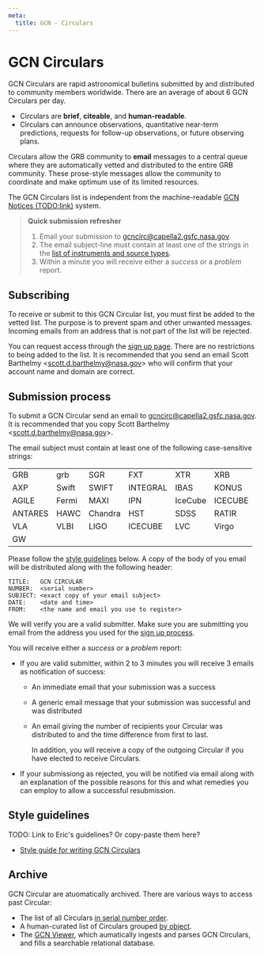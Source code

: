 ```yaml
---
meta:
  title: GCN - Circulars
---
```


# GCN Circulars

GCN Circulars are rapid astronomical bulletins submitted by and distributed to community members worldwide. There are an average of about 6 GCN Circulars per day.

- Circulars are **brief**, **citeable**, and **human-readable**.
- Circulars can announce observations, quantitative near-term predictions, requests for follow-up observations, or future observing plans.

Circulars allow the GRB community to **email** messages to a central queue where they are automatically vetted and distributed to the entire GRB community. These prose-style messages allow the community to coordinate and make optimum use of its limited resources. 

The GCN Circulars list is independent from the machine-readable [GCN Notices (TODO:link)](notices.md) system.


 > **Quick submission refresher**
 > 1. Email your submission to gcncirc@capella2.gsfc.nasa.gov.
 > 2. The email subject-line must contain at least one of the strings in the [list of instruments and source types](#subject-word-list).
 > 3. Within a minute you will receive either a *success* or a *problem* report.


## Subscribing
<a name="subscribing"></a>

To receive or submit to this GCN Circular list, you must first be added to the vetted list. The purpose is to prevent spam and other unwanted messages. Incoming emails from an address that is not part of the list will be rejected. 

You can request access through the [sign up page](https://gcn.gsfc.nasa.gov/gcn_circ_signup.html). There are no restrictions to being added to the list.   It is recommended that you send an email Scott Barthelmy \<scott.d.barthelmy@nasa.gov\> who will confirm that your account name and domain are correct.

## Submission process

To submit a GCN Circular send an email to gcncirc@capella2.gsfc.nasa.gov. It is recommended that you copy Scott Barthelmy \<scott.d.barthelmy@nasa.gov\>.

The email subject must contain at least one of the following case-sensitive strings:

<a name="subject-word-list"></a>
 <table style="width:100%">
  <tr>
    <td>GRB</td>
    <td>grb</td>
    <td>SGR</td>    
    <td>FXT</td>
    <td>XTR</td>
    <td>XRB</td>
  </tr>
  <tr>
    <td>AXP</td>
    <td>Swift</td>
    <td>SWIFT</td>    
    <td>INTEGRAL</td>
    <td>IBAS</td>
    <td>KONUS</td>
  </tr>
  <tr>
    <td>AGILE</td>
    <td>Fermi</td>
    <td>MAXI</td>    
    <td>IPN</td>
    <td>IceCube</td>
    <td>ICECUBE</td>
  </tr>
  <tr>
    <td>ANTARES</td>
    <td>HAWC</td>
    <td>Chandra</td>    
    <td>HST</td>
    <td>SDSS</td>
    <td>RATIR</td>
  </tr>
  <tr>
    <td>VLA</td>
    <td>VLBI</td>
    <td>LIGO</td>    
    <td>ICECUBE</td>
    <td>LVC</td>
    <td>Virgo</td>
  </tr>
  <tr>
    <td>GW</td>
    <td></td>
    <td></td>    
    <td></td>
    <td></td>
    <td></td>
  </tr>
</table>

Please follow the [style guidelines](#style-guidelines) below. A copy of the body of you email will be distributed along with the following header:  
  
```
TITLE:   GCN CIRCULAR
NUMBER:  <serial number>
SUBJECT: <exact copy of your email subject>
DATE:    <date and time>
FROM:    <the name and email you use to register>
```

We will verify you are a valid submitter. Make sure you are submitting you email from the address you used for the [sign up process](#subscribing).   
   
You will receive either a *success* or a *problem* report:
   
   - If you are valid submitter, within 2 to 3 minutes you will receive 3 emails as notification of success:   
   
      - An immediate email that your submission was a success
      - A generic email message that your submission was successful and was distributed
      - An email giving the number of recipients your Circular was distributed to and the time difference from first to last.
      
        In addition, you will receive a copy of the outgoing Circular if you have elected to receive Circulars.
       
   - If your submissiong as rejected, you will be notified via email along with an explanation of the possible reasons
   for this and what remedies you can employ to allow a successful resubmission.


## Style guidelines
<a name="style-guidelines"></a> 

TODO: Link to Eric's guidelines? Or copy-paste them here?

- [Style guide for writing GCN Circulars](https://gcn.gsfc.nasa.gov/gcn3_circulars.html)


## Archive

GCN Circular are atuomatically archived. There are various ways to access past Circular:

- The list of all Circulars [in serial number order](https://gcn.gsfc.nasa.gov/gcn3_archive.html).
- A human-curated list of Circulars grouped [by object](https://gcn.gsfc.nasa.gov/selected.html).
- The [GCN Viewer](https://heasarc.gsfc.nasa.gov/tachgcn), which aumatically ingests and parses GCN Circulars, and fills a searchable relational database. 
